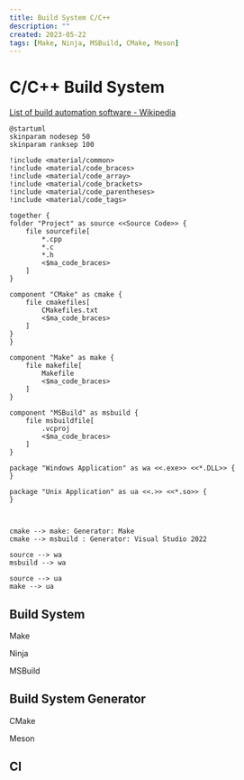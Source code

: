 ```yaml
---
title: Build System C/C++
description: ""
created: 2023-05-22
tags: [Make, Ninja, MSBuild, CMake, Meson]
---
```


# C/C++ Build System

[List of build automation software - Wikipedia](https://en.wikipedia.org/wiki/List_of_build_automation_software)

```plantuml
@startuml
skinparam nodesep 50
skinparam ranksep 100

!include <material/common>
!include <material/code_braces>
!include <material/code_array>
!include <material/code_brackets>
!include <material/code_parentheses>
!include <material/code_tags>

together {
folder "Project" as source <<Source Code>> {
    file sourcefile[
        *.cpp
        *.c
        *.h
        <$ma_code_braces>
    ]
}

component "CMake" as cmake {
    file cmakefiles[
        CMakefiles.txt
        <$ma_code_braces>
    ]
}
}

component "Make" as make {
    file makefile[
        Makefile
        <$ma_code_braces>
    ]
}

component "MSBuild" as msbuild {
    file msbuildfile[
        .vcproj
        <$ma_code_braces>
    ]
}

package "Windows Application" as wa <<.exe>> <<*.DLL>> {
}

package "Unix Application" as ua <<.>> <<*.so>> {
}



cmake --> make: Generator: Make
cmake --> msbuild : Generator: Visual Studio 2022

source --> wa
msbuild --> wa

source --> ua
make --> ua
```

## Build System

Make

Ninja

MSBuild

## Build System Generator

CMake

Meson

## CI